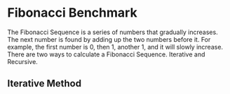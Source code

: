 # Fibonacci Benchmark

The Fibonacci Sequence is a series of numbers that gradually increases. The next number is found by adding up the two numbers before it. For example, the first number is 0, then 1, another 1, and it will slowly increase.
There are two ways to calculate a Fibonacci Sequence. Iterative and Recursive.

## Iterative Method
